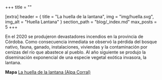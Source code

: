 +++
title = ""

[extra]
header = { title = "La huella de la lantana", img = "img/huella.svg", img_alt = "Huella Lantana" }
section_path = "blog/_index.md"
max_posts = 5
+++

En el 2020 se produjeron devastadores incendios en la provincia de Córdoba.
Como consecuencia inmediata se observó la pérdida del bosque nativo, fauna, ganado, instalaciones, viviendas y la contaminación por cenizas del río que abastece al pueblo.
Al año siguiente se produjo la diseminación exponencial de una especie vegetal exótica invasora, la lantana.

**Mapa** [La huella de la lantana (Alpa Corral)](https://mapa.libre.net.ar/huella.lantana)
